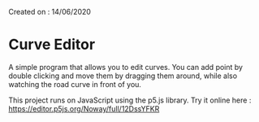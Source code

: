 Created on : 14/06/2020

# Curve Editor

A simple program that allows you to edit curves.
You can add point by double clicking and move them by dragging them around, while also watching the road curve in front of you.

This project runs on JavaScript using the p5.js library.
Try it online here : https://editor.p5js.org/Noway/full/12DssYFKR
